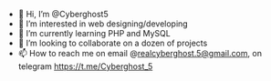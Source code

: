 - 👋 Hi, I’m @Cyberghost5
- 👀 I’m interested in web designing/developing
- 🌱 I’m currently learning PHP and MySQL
- 💞️ I’m looking to collaborate on a dozen of projects
- 📫 How to reach me on email @realcyberghost.5@gmail.com, on telegram https://t.me/Cyberghost_5

<!---
Cyberghost5/Cyberghost5 is a ✨ special ✨ repository because its `README.md` (this file) appears on your GitHub profile.
You can click the Preview link to take a look at your changes.
--->
